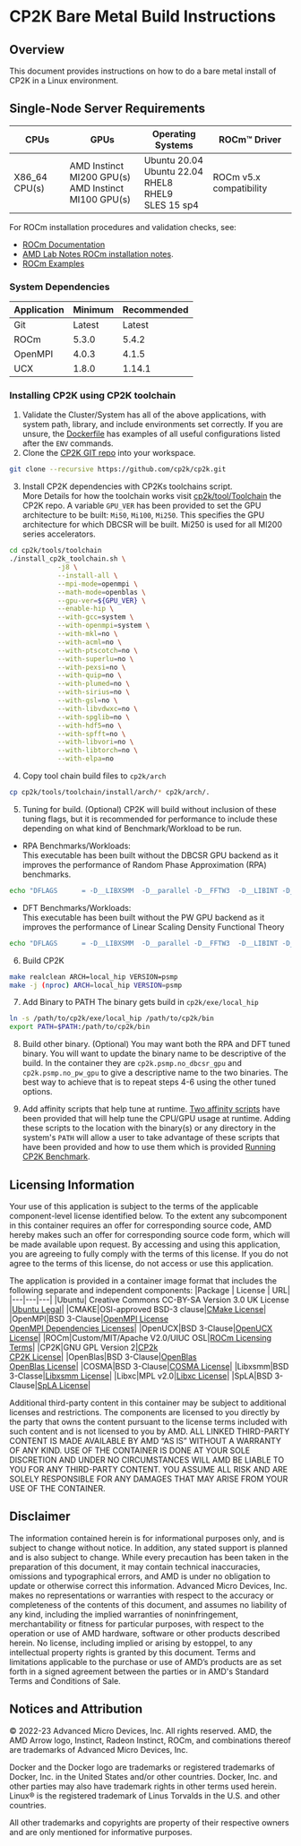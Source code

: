 # CP2K Bare Metal Build Instructions 

## Overview
This document provides instructions on how to do a bare metal install of CP2K in a Linux environment. 

## Single-Node Server Requirements
| CPUs | GPUs | Operating Systems | ROCm™ Driver |
| ---- | ---- | ----------------- | ------------ |
| X86_64 CPU(s) | AMD Instinct MI200 GPU(s) <br>  AMD Instinct MI100 GPU(s) | Ubuntu 20.04 <br> Ubuntu 22.04 <BR> RHEL8 <br> RHEL9 <br> SLES 15 sp4 | ROCm v5.x compatibility |

For ROCm installation procedures and validation checks, see:
* [ROCm Documentation](https://rocm.docs.amd.com)
* [AMD Lab Notes ROCm installation notes](https://github.com/amd/amd-lab-notes/tree/release/rocm-installation).
* [ROCm Examples](https://github.com/amd/rocm-examples)

### System Dependencies
|Application|Minimum|Recommended|
|---|---|---|
|Git|Latest|Latest|
|ROCm|5.3.0|5.4.2|
|OpenMPI|4.0.3|4.1.5|
|UCX|1.8.0|1.14.1|


### Installing CP2K using CP2K toolchain

1. Validate the Cluster/System has all of the above applications, with system path, library, and include environments set correctly. If you are unsure, the [Dockerfile](/cp2k/docker/Dockerfile) has examples of all useful configurations listed after the `ENV` commands. 
2. Clone the [CP2K GIT repo](https://github.com/cp2k/cp2k.git) into your workspace. 
```bash
git clone --recursive https://github.com/cp2k/cp2k.git
```
3. Install CP2K dependencies with CP2Ks toolchains script.  
More Details for how the toolchain works visit [cp2k/tool/Toolchain](https://github.com/cp2k/cp2k/tree/master/tools/toolchain) the CP2K repo. A variable `GPU_VER` has been provided to set the GPU architecture to be built: `Mi50`, `Mi100`, `Mi250`. This specifies the GPU architecture for which DBCSR will be built. Mi250 is used for all MI200 series accelerators.
```bash
cd cp2k/tools/toolchain
./install_cp2k_toolchain.sh \
            -j8 \
            --install-all \
            --mpi-mode=openmpi \
            --math-mode=openblas \
            --gpu-ver=${GPU_VER} \
            --enable-hip \
            --with-gcc=system \
            --with-openmpi=system \
            --with-mkl=no \
            --with-acml=no \
            --with-ptscotch=no \
            --with-superlu=no \
            --with-pexsi=no \
            --with-quip=no \
            --with-plumed=no \
            --with-sirius=no \
            --with-gsl=no \
            --with-libvdwxc=no \
            --with-spglib=no \
            --with-hdf5=no \
            --with-spfft=no \
            --with-libvori=no \
            --with-libtorch=no \
            --with-elpa=no
```

4. Copy tool chain build files to `cp2k/arch`
```bash
cp cp2k/tools/toolchain/install/arch/* cp2k/arch/.
```

5. Tuning for build. (Optional)
CP2K will build without inclusion of these tuning flags, but it is recommended for performance to include these depending on what kind of Benchmark/Workload to be run. 

- RPA Benchmarks/Workloads:  
This executable has been built without the DBCSR GPU backend as it improves the performance of Random Phase Approximation (RPA) benchmarks.
```bash
echo "DFLAGS      = -D__LIBXSMM  -D__parallel -D__FFTW3  -D__LIBINT -D__LIBXC -D__SCALAPACK -D__COSMA -D__OFFLOAD_GEMM   -D__SPLA   -D__HIP_PLATFORM_AMD__ -D__OFFLOAD_HIP" >> cp2k/arch/local_hip.psmp
```

- DFT Benchmarks/Workloads:  
This executable has been built without the PW GPU backend as it improves the performance of Linear Scaling Density Functional Theory 
```bash
echo "DFLAGS      = -D__LIBXSMM  -D__parallel -D__FFTW3  -D__LIBINT -D__LIBXC -D__SCALAPACK -D__COSMA -D__OFFLOAD_GEMM   -D__SPLA   -D__HIP_PLATFORM_AMD__ -D__OFFLOAD_HIP -D__DBCSR_ACC -D__NO_OFFLOAD_PW" >> cp2k/arch/local_hip.psmp
```

6. Build CP2K
```bash
make realclean ARCH=local_hip VERSION=psmp
make -j (nproc) ARCH=local_hip VERSION=psmp
```

7. Add Binary to PATH
The binary gets build in `cp2k/exe/local_hip`
```BASH
ln -s /path/to/cp2k/exe/local_hip /path/to/cp2k/bin 
export PATH=$PATH:/path/to/cp2k/bin
```

8. Build other binary. (Optional)
You may want both the RPA and DFT tuned binary. 
You will want to update the binary name to be descriptive of the build. 
In the container they are `cp2k.psmp.no_dbcsr_gpu` and `cp2k.psmp.no_pw_gpu` to give a descriptive name to the two binaries.
The best way to achieve that is to repeat steps 4-6 using the other tuned options. 

9. Add affinity scripts that help tune at runtime. 
[Two affinity scripts](/cp2k/docker/scripts/) have been provided that will help tune the CPU/GPU usage at runtime.
Adding these scripts to the location with the binary(s) or any directory in the system's `PATH` will allow a user to take advantage of these scripts that have been provided and how to use them which is provided [Running CP2K Benchmark](/cp2k/README.md#running-cp2k-benchmarks).


## Licensing Information
Your use of this application is subject to the terms of the applicable component-level license identified below. To the extent any subcomponent in this container requires an offer for corresponding source code, AMD hereby makes such an offer for corresponding source code form, which will be made available upon request. By accessing and using this application, you are agreeing to fully comply with the terms of this license. If you do not agree to the terms of this license, do not access or use this application.

The application is provided in a container image format that includes the following separate and independent components:
|Package | License | URL|
|---|---|---|
|Ubuntu| Creative Commons CC-BY-SA Version 3.0 UK License |[Ubuntu Legal](https://ubuntu.com/legal)|
|CMAKE|OSI-approved BSD-3 clause|[CMake License](https://cmake.org/licensing/)|
|OpenMPI|BSD 3-Clause|[OpenMPI License](https://www-lb.open-mpi.org/community/license.php)<br /> [OpenMPI Dependencies Licenses](https://docs.open-mpi.org/en/v5.0.x/license/index.html)|
|OpenUCX|BSD 3-Clause|[OpenUCX License](https://openucx.org/license/)|
|ROCm|Custom/MIT/Apache V2.0/UIUC OSL|[ROCm Licensing Terms](https://rocm.docs.amd.com/en/latest/release/licensing.html)|
|CP2K|GNU GPL Version 2|[CP2k](https://www.cp2k.org/)<br />[CP2K License](https://github.com/cp2k/cp2k/blob/master/LICENSE)|
|OpenBlas|BSD 3-Clause|[OpenBlas](https://www.openblas.net/)<br /> [OpenBlas License](https://github.com/xianyi/OpenBLAS/blob/develop/LICENSE)|
|COSMA|BSD 3-Clause|[COSMA License](https://github.com/eth-cscs/COSMA/blob/master/LICENSE)|
|Libxsmm|BSD 3-Classe|[Libxsmm License](https://libxsmm.readthedocs.io/en/latest/LICENSE/)|
|Libxc|MPL v2.0|[Libxc License](https://github.com/ElectronicStructureLibrary/libxc)|
|SpLA|BSD 3-Clause|[SpLA License](https://github.com/eth-cscs/spla/blob/master/LICENSE)|

Additional third-party content in this container may be subject to additional licenses and restrictions. The components are licensed to you directly by the party that owns the content pursuant to the license terms included with such content and is not licensed to you by AMD. ALL LINKED THIRD-PARTY CONTENT IS MADE AVAILABLE BY AMD “AS IS” WITHOUT A WARRANTY OF ANY KIND. USE OF THE CONTAINER IS DONE AT YOUR SOLE DISCRETION AND UNDER NO CIRCUMSTANCES WILL AMD BE LIABLE TO YOU FOR ANY THIRD-PARTY CONTENT. YOU ASSUME ALL RISK AND ARE SOLELY RESPONSIBLE FOR ANY DAMAGES THAT MAY ARISE FROM YOUR USE OF THE CONTAINER.
 
## Disclaimer
The information contained herein is for informational purposes only, and is subject to change without notice. In addition, any stated support is planned and is also subject to change. While every precaution has been taken in the preparation of this document, it may contain technical inaccuracies, omissions and typographical errors, and AMD is under no obligation to update or otherwise correct this information. Advanced Micro Devices, Inc. makes no representations or warranties with respect to the accuracy or completeness of the contents of this document, and assumes no liability of any kind, including the implied warranties of noninfringement, merchantability or fitness for particular purposes, with respect to the operation or use of AMD hardware, software or other products described herein. No license, including implied or arising by estoppel, to any intellectual property rights is granted by this document. Terms and limitations applicable to the purchase or use of AMD’s products are as set forth in a signed agreement between the parties or in AMD's Standard Terms and Conditions of Sale.

 
## Notices and Attribution
© 2022-23 Advanced Micro Devices, Inc. All rights reserved. AMD, the AMD Arrow logo, Instinct, Radeon Instinct, ROCm, and combinations thereof are trademarks of Advanced Micro Devices, Inc.

Docker and the Docker logo are trademarks or registered trademarks of Docker, Inc. in the United States and/or other countries. Docker, Inc. and other parties may also have trademark rights in other terms used herein. Linux® is the registered trademark of Linus Torvalds in the U.S. and other countries.

All other trademarks and copyrights are property of their respective owners and are only mentioned for informative purposes.

